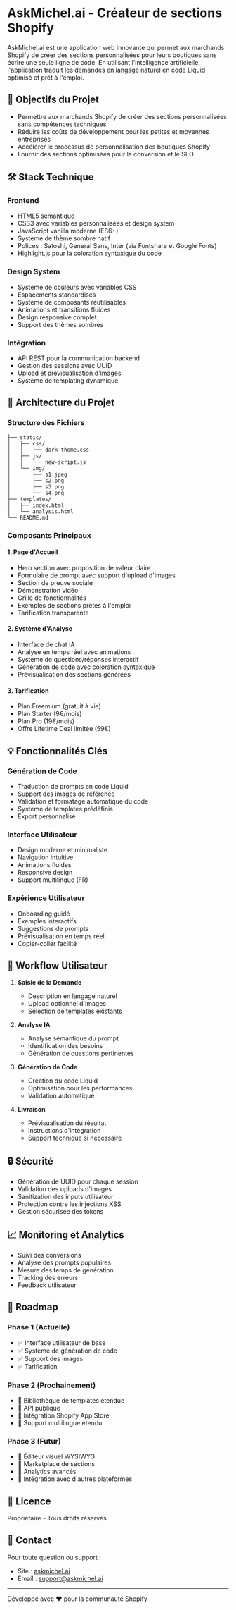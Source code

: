 # AskMichel.ai - Créateur de sections Shopify

AskMichel.ai est une application web innovante qui permet aux marchands Shopify de créer des sections personnalisées pour leurs boutiques sans écrire une seule ligne de code. En utilisant l'intelligence artificielle, l'application traduit les demandes en langage naturel en code Liquid optimisé et prêt à l'emploi.

## 🎯 Objectifs du Projet

- Permettre aux marchands Shopify de créer des sections personnalisées sans compétences techniques
- Réduire les coûts de développement pour les petites et moyennes entreprises
- Accélérer le processus de personnalisation des boutiques Shopify
- Fournir des sections optimisées pour la conversion et le SEO

## 🛠 Stack Technique

### Frontend
- HTML5 sémantique
- CSS3 avec variables personnalisées et design system
- JavaScript vanilla moderne (ES6+)
- Système de thème sombre natif
- Polices : Satoshi, General Sans, Inter (via Fontshare et Google Fonts)
- Highlight.js pour la coloration syntaxique du code

### Design System
- Système de couleurs avec variables CSS
- Espacements standardisés
- Système de composants réutilisables
- Animations et transitions fluides
- Design responsive complet
- Support des thèmes sombres

### Intégration
- API REST pour la communication backend
- Gestion des sessions avec UUID
- Upload et prévisualisation d'images
- Système de templating dynamique

## 🎨 Architecture du Projet

### Structure des Fichiers
```
├── static/
│   ├── css/
│   │   └── dark-theme.css
│   ├── js/
│   │   └── new-script.js
│   └── img/
│       ├── s1.jpeg
│       ├── s2.png
│       ├── s3.png
│       └── s4.png
├── templates/
│   ├── index.html
│   └── analysis.html
└── README.md
```

### Composants Principaux

#### 1. Page d'Accueil
- Hero section avec proposition de valeur claire
- Formulaire de prompt avec support d'upload d'images
- Section de preuve sociale
- Démonstration vidéo
- Grille de fonctionnalités
- Exemples de sections prêtes à l'emploi
- Tarification transparente

#### 2. Système d'Analyse
- Interface de chat IA
- Analyse en temps réel avec animations
- Système de questions/réponses interactif
- Génération de code avec coloration syntaxique
- Prévisualisation des sections générées

#### 3. Tarification
- Plan Freemium (gratuit à vie)
- Plan Starter (9€/mois)
- Plan Pro (19€/mois)
- Offre Lifetime Deal limitée (59€)

## 💡 Fonctionnalités Clés

### Génération de Code
- Traduction de prompts en code Liquid
- Support des images de référence
- Validation et formatage automatique du code
- Système de templates prédéfinis
- Export personnalisé

### Interface Utilisateur
- Design moderne et minimaliste
- Navigation intuitive
- Animations fluides
- Responsive design
- Support multilingue (FR)

### Expérience Utilisateur
- Onboarding guidé
- Exemples interactifs
- Suggestions de prompts
- Prévisualisation en temps réel
- Copier-coller facilité

## 🔄 Workflow Utilisateur

1. **Saisie de la Demande**
   - Description en langage naturel
   - Upload optionnel d'images
   - Sélection de templates existants

2. **Analyse IA**
   - Analyse sémantique du prompt
   - Identification des besoins
   - Génération de questions pertinentes

3. **Génération de Code**
   - Création du code Liquid
   - Optimisation pour les performances
   - Validation automatique

4. **Livraison**
   - Prévisualisation du résultat
   - Instructions d'intégration
   - Support technique si nécessaire

## 🔒 Sécurité

- Génération de UUID pour chaque session
- Validation des uploads d'images
- Sanitization des inputs utilisateur
- Protection contre les injections XSS
- Gestion sécurisée des tokens

## 📈 Monitoring et Analytics

- Suivi des conversions
- Analyse des prompts populaires
- Mesure des temps de génération
- Tracking des erreurs
- Feedback utilisateur

## 🚀 Roadmap

### Phase 1 (Actuelle)
- ✅ Interface utilisateur de base
- ✅ Système de génération de code
- ✅ Support des images
- ✅ Tarification

### Phase 2 (Prochainement)
- 📝 Bibliothèque de templates étendue
- 📝 API publique
- 📝 Intégration Shopify App Store
- 📝 Support multilingue étendu

### Phase 3 (Futur)
- 🎯 Éditeur visuel WYSIWYG
- 🎯 Marketplace de sections
- 🎯 Analytics avancés
- 🎯 Intégration avec d'autres plateformes

## 📄 Licence

Propriétaire - Tous droits réservés

## 🤝 Contact

Pour toute question ou support :
- Site : [askmichel.ai](https://askmichel.ai)
- Email : support@askmichel.ai

---

Développé avec ❤️ pour la communauté Shopify